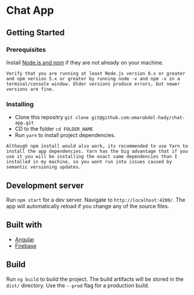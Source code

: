 # Chat App

## Getting Started

### Prerequisites

Install [Node.js and npm](https://nodejs.org/en/download/) if they are not already on your machine.

`Verify that you are running at least Node.js version 8.x or greater and npm version 5.x or greater by running node -v and npm -v in a terminal/console window. Older versions produce errors, but newer versions are fine.`

### Installing

* Clone this repositry `git clone git@github.com:omarabdel-hady/chat-app.git`
* CD to the folder `cd FOLDER_NAME`
* Run `yarn` to install project dependencies.

`Although npm install would also work, its recommended to use Yarn to install the app dependencies. Yarn has the big advantage that if you use it you will be installing the exact same dependencies than I installed in my machine, so you wont run into issues caused by semantic versioning updates.`

## Development server

Run `npm start` for a dev server. Navigate to `http://localhost:4200/`. The app will automatically reload if you change any of the source files.

## Built with

* [Angular](https://angular.io/)
* [Firebase](https://firebase.google.com/)

## Build

Run `ng build` to build the project. The build artifacts will be stored in the `dist/` directory. Use the `--prod` flag for a production build.
